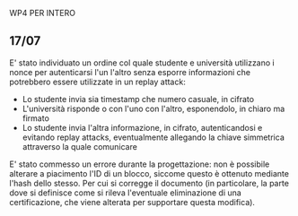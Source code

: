 WP4 PER INTERO
## 17/07
E' stato individuato un ordine col quale studente e università utilizzano i nonce per autenticarsi l'un l'altro senza esporre informazioni che potrebbero essere utilizzate in un replay attack:
* Lo studente invia sia timestamp che numero casuale, in cifrato
* L'università risponde o con l'uno con l'altro, esponendolo, in chiaro ma firmato
* Lo studente invia l'altra informazione, in cifrato, autenticandosi e evitando replay attacks, eventualmente allegando la chiave simmetrica attraverso la quale comunicare

E' stato commesso un errore durante la progettazione: non è possibile alterare a piacimento l'ID di un blocco, siccome questo è ottenuto mediante l'hash dello stesso. Per cui si corregge il documento (in particolare, la parte dove si definisce come si rileva l'eventuale eliminazione di una certificazione, che viene alterata per supportare questa modifica).

